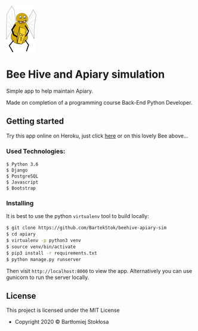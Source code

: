  [![BeeHive](beehive/static/images/My_bee_small.png)](https://apiary-beehive-sim.herokuapp.com/) 

# Bee Hive and Apiary simulation

Simple app to help maintain Apiary.

Made on completion of a programming course Back-End Python Developer.

## Getting started


Try this app online on Heroku, just click [here](https://apiary-beehive-sim.herokuapp.com/) or on this lovely Bee above...


### Used Technologies:


```
$ Python 3.6
$ Django
$ PostgreSQL
$ Javascript
$ Bootstrap
```

### Installing

It is best to use the python `virtualenv` tool to build locally:

```sh
$ git clone https://github.com/BartekStok/beehive-apiary-sim
$ cd apiary
$ virtualenv -p python3 venv
$ source venv/bin/activate
$ pip3 install -r requirements.txt
$ python manage.py runserver
```

Then visit `http://localhost:8000` to view the app. Alternatively you
can use gunicorn to run the server locally.


## License

This project is licensed under the MIT License 



- Copyright 2020 © Bartłomiej Stokłosa
